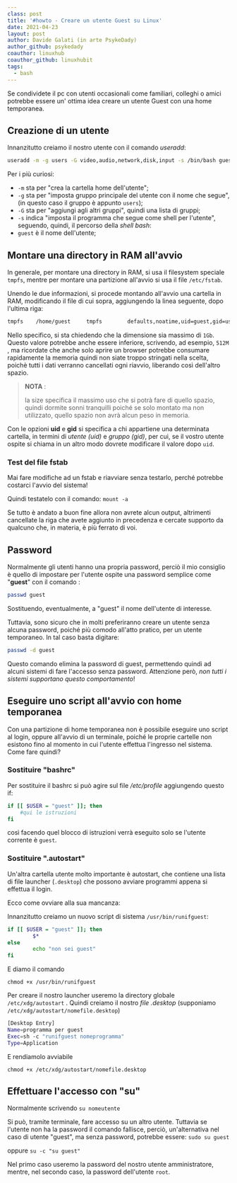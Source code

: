 ```yaml
---
class: post
title: '#howto - Creare un utente Guest su Linux'
date: 2021-04-23
layout: post
author: Davide Galati (in arte PsykeDady)
author_github: psykedady
coauthor: linuxhub
coauthor_github: linuxhubit
tags:
  - bash
---
```

Se condividete il pc con utenti occasionali come familiari, colleghi o amici potrebbe essere un' ottima idea creare un utente Guest con una home temporanea.



## Creazione di un utente 

Innanzitutto creiamo il nostro utente con il comando *useradd*: 

 ```bash
 useradd -m -g users -G video,audio,network,disk,input -s /bin/bash guest
 ```

Per i più curiosi: 

- `-m` sta per "crea la cartella home dell'utente";
- `-g` sta per "imposta gruppo principale del utente con il nome che segue", (in questo caso il gruppo è appunto `users`);
- `-G` sta per "aggiungi agli altri gruppi", quindi una lista di gruppi;
- `-s` indica "imposta il programma che segue come shell per l'utente", seguendo, quindi, il percorso della *shell bash*:
- `guest` è il nome dell'utente;



## Montare una directory in RAM all'avvio

In generale, per montare una directory in RAM, si usa il filesystem speciale `tmpfs`, mentre per montare una partizione all'avvio si usa il file `/etc/fstab`.

Unendo le due informazioni, si procede montando all'avvio una cartella in RAM, modificando il file di cui sopra, aggiungendo la linea seguente, dopo l'ultima riga: 

```bash
tmpfs    /home/guest     tmpfs        defaults,noatime,uid=guest,gid=users,mode=700,size=1G    0 0 
```

Nello specifico, si sta chiedendo che la dimensione sia massimo di `1Gb`. Questo valore potrebbe anche essere inferiore, scrivendo, ad esempio, `512M` , ma ricordate che anche solo aprire un browser potrebbe consumare rapidamente la memoria quindi non siate troppo stringati nella scelta, poichè tutti i dati verranno cancellati ogni riavvio, liberando così dell'altro spazio. 

> **NOTA** : 
>
> la size specifica il massimo uso che si potrà fare di quello spazio, quindi dormite sonni tranquilli poiché se solo montato ma non utilizzato, quello spazio non avrà alcun peso in memoria.

Con le opzioni **uid** e **gid** si specifica a chi appartiene una determinata cartella, in termini di *utente (uid)* e *gruppo (gid)*,  per cui, se il vostro utente ospite si chiama in un altro modo dovrete modificare il valore dopo `uid`.

### Test del file fstab
Mai fare modifiche ad un fstab e riavviare senza testarlo, perché potrebbe costarci l'avvio del sistema! 

Quindi testatelo con il comando: 
`mount -a`

Se tutto è andato a buon fine allora non avrete alcun output, altrimenti cancellate la riga che avete aggiunto in precedenza e cercate supporto da qualcuno che, in materia, è più ferrato di voi.


## Password
Normalmente gli utenti hanno una propria password, perciò il mio consiglio è quello di impostare per l'utente ospite una password semplice come "**guest**" con il comando : 

```bash
passwd guest
```

Sostituendo, eventualmente, a "guest" il nome dell'utente di interesse. 


Tuttavia, sono sicuro che in molti preferiranno creare un utente senza alcuna password, poiché più comodo all'atto pratico, per un utente temporaneo. In tal caso basta digitare: 

```bash
passwd -d guest 
```

Questo comando elimina la password di guest, permettendo quindi ad alcuni sistemi di fare l'accesso senza password. Attenzione però, *non tutti i sistemi supportano questo comportamento*!


## Eseguire uno script all'avvio con home temporanea

Con una partizione di home temporanea non è possibile eseguire uno script al login, oppure all'avvio di un terminale, poiché le proprie cartelle non esistono fino al momento in cui l'utente effettua l'ingresso nel sistema. Come fare quindi? 


### Sostituire "bashrc"

Per sostituire il bashrc si può agire sul file */etc/profile* aggiungendo questo if: 

```bash
if [[ $USER = "guest" ]]; then 
	#qui le istruzioni
fi
```



così facendo quel blocco di istruzioni verrà eseguito solo se l'utente corrente è `guest`.



### Sostituire ".autostart"

Un'altra cartella utente molto importante è autostart, che contiene una lista di file launcher (`.desktop`) che possono avviare programmi appena si effettua il login.

Ecco come ovviare alla sua mancanza:

Innanzitutto creiamo un nuovo script di sistema `/usr/bin/runifguest`: 

```bash
if [[ $USER = "guest" ]]; then
        $*
else
        echo "non sei guest"
fi
```

E diamo il comando

`chmod +x /usr/bin/runifguest` 



Per creare il nostro launcher useremo la directory globale `/etc/xdg/autostart` . Quindi creiamo il nostro *file .desktop* (supponiamo `/etc/xdg/autostart/nomefile.desktop`)

```bash
[Desktop Entry]
Name=programma per guest
Exec=sh -c "runifguest nomeprogramma"
Type=Application
```



E rendiamolo avviabile

`chmod +x /etc/xdg/autostart/nomefile.desktop`

## Effettuare l'accesso con "su"

Normalmente scrivendo 
`su nomeutente` 

Si può, tramite terminale, fare accesso su un altro utente. Tuttavia se l'utente non ha la password il comando fallisce, perciò, un'alternativa nel caso di utente "guest", ma senza password, potrebbe essere: 
`sudo su guest`

oppure
`su -c "su guest"`



Nel primo caso useremo la password del nostro utente amministratore, mentre, nel secondo caso, la password dell'utente `root`.




